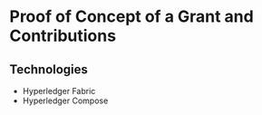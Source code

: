 # Proof of Concept of a Grant and Contributions

## Technologies
- Hyperledger Fabric
- Hyperledger Compose